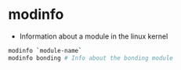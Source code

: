 # modinfo

- Information about a module in the linux kernel

```sh
modinfo `module-name`
modinfo bonding # Info about the bonding module
```
